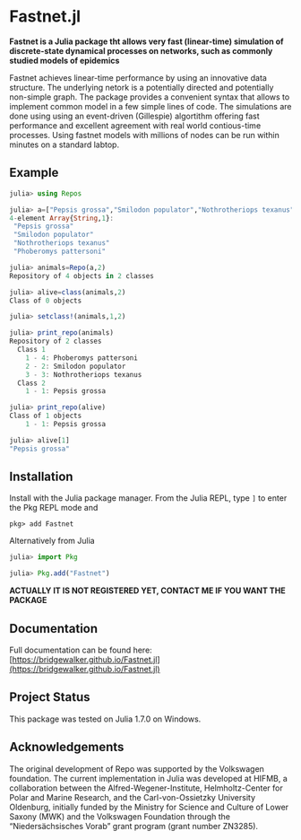 # Fastnet.jl

**Fastnet is a Julia package tht allows very fast (linear-time) simulation of discrete-state dynamical processes on networks, such as commonly studied models of epidemics**

Fastnet achieves linear-time performance by using an innovative data structure. The underlying netork is a potentially directed and potentially non-simple graph. 
The package provides a convenient syntax that allows to implement common model in a few simple lines of code. The simulations are done using using an event-driven (Gillespie) algortithm offering fast performance and excellent agreement with real world contious-time processes. Using fastnet models with millions of nodes can be run within minutes on a standard labtop. 

## Example

```julia
julia> using Repos

julia> a=["Pepsis grossa","Smilodon populator","Nothrotheriops texanus","Phoberomys pattersoni"]
4-element Array{String,1}:
 "Pepsis grossa"
 "Smilodon populator"
 "Nothrotheriops texanus"
 "Phoberomys pattersoni"

julia> animals=Repo(a,2)
Repository of 4 objects in 2 classes

julia> alive=class(animals,2)
Class of 0 objects

julia> setclass!(animals,1,2)

julia> print_repo(animals)
Repository of 2 classes
  Class 1
    1 - 4: Phoberomys pattersoni
    2 - 2: Smilodon populator
    3 - 3: Nothrotheriops texanus
  Class 2
    1 - 1: Pepsis grossa

julia> print_repo(alive)
Class of 1 objects
    1 - 1: Pepsis grossa

julia> alive[1]
"Pepsis grossa"
```

## Installation

Install with the Julia package manager.
From the Julia REPL, type `]` to enter the Pkg REPL mode and

```
pkg> add Fastnet
```

Alternatively from Julia

```julia
julia> import Pkg

julia> Pkg.add("Fastnet")
```
**ACTUALLY IT IS NOT REGISTERED YET, CONTACT ME IF YOU WANT THE PACKAGE**

## Documentation

Full documentation can be found here:
[https://bridgewalker.github.io/Fastnet.jl](https://bridgewalker.github.io/Fastnet.jl)

## Project Status

This package was tested on Julia 1.7.0 on Windows.

## Acknowledgements
The original development of Repo was supported by the Volkswagen foundation. The current implementation in Julia was developed at HIFMB, a collaboration between the Alfred-Wegener-Institute, Helmholtz-Center for Polar and Marine Research, and the Carl-von-Ossietzky University Oldenburg, initially funded by the Ministry for Science and Culture of Lower Saxony (MWK) and the Volkswagen Foundation through the “Nieders&auml;chsisches Vorab” grant program (grant number ZN3285).

